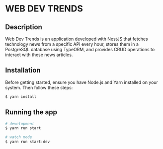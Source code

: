 # WEB DEV TRENDS

## Description

Web Dev Trends is an application developed with NestJS that fetches technology news from a specific API every hour, stores them in a PostgreSQL database using TypeORM, and provides CRUD operations to interact with these news articles.

## Installation

Before getting started, ensure you have Node.js and Yarn installed on your system. Then follow these steps:


```bash
$ yarn install
```

## Running the app

```bash
# development
$ yarn run start

# watch mode
$ yarn run start:dev

```

